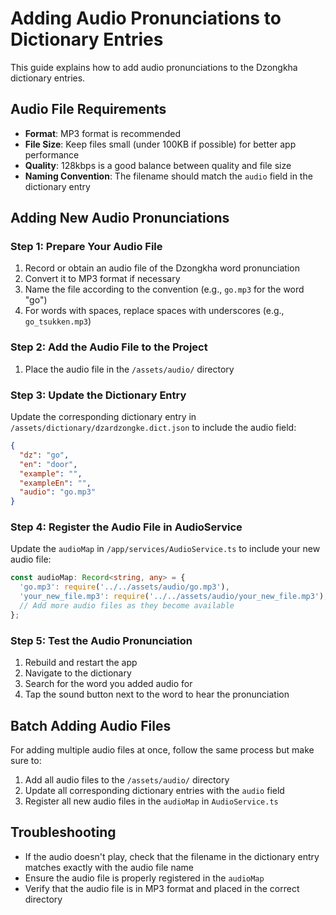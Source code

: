 # Adding Audio Pronunciations to Dictionary Entries

This guide explains how to add audio pronunciations to the Dzongkha dictionary entries.

## Audio File Requirements

- **Format**: MP3 format is recommended
- **File Size**: Keep files small (under 100KB if possible) for better app performance
- **Quality**: 128kbps is a good balance between quality and file size
- **Naming Convention**: The filename should match the `audio` field in the dictionary entry

## Adding New Audio Pronunciations

### Step 1: Prepare Your Audio File

1. Record or obtain an audio file of the Dzongkha word pronunciation
2. Convert it to MP3 format if necessary
3. Name the file according to the convention (e.g., `go.mp3` for the word "go")
4. For words with spaces, replace spaces with underscores (e.g., `go_tsukken.mp3`)

### Step 2: Add the Audio File to the Project

1. Place the audio file in the `/assets/audio/` directory

### Step 3: Update the Dictionary Entry

Update the corresponding dictionary entry in `/assets/dictionary/dzardzongke.dict.json` to include the audio field:

```json
{
  "dz": "go",
  "en": "door",
  "example": "",
  "exampleEn": "",
  "audio": "go.mp3"
}
```

### Step 4: Register the Audio File in AudioService

Update the `audioMap` in `/app/services/AudioService.ts` to include your new audio file:

```typescript
const audioMap: Record<string, any> = {
  'go.mp3': require('../../assets/audio/go.mp3'),
  'your_new_file.mp3': require('../../assets/audio/your_new_file.mp3'),
  // Add more audio files as they become available
};
```

### Step 5: Test the Audio Pronunciation

1. Rebuild and restart the app
2. Navigate to the dictionary
3. Search for the word you added audio for
4. Tap the sound button next to the word to hear the pronunciation

## Batch Adding Audio Files

For adding multiple audio files at once, follow the same process but make sure to:

1. Add all audio files to the `/assets/audio/` directory
2. Update all corresponding dictionary entries with the `audio` field
3. Register all new audio files in the `audioMap` in `AudioService.ts`

## Troubleshooting

- If the audio doesn't play, check that the filename in the dictionary entry matches exactly with the audio file name
- Ensure the audio file is properly registered in the `audioMap`
- Verify that the audio file is in MP3 format and placed in the correct directory
